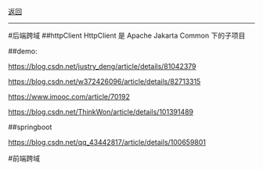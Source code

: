 <p>
    <a href="#" onclick="refreshContent('crossorigin')">返回</a>
    
</p>

---

#后端跨域
##httpClient
HttpClient 是 Apache Jakarta Common 下的子项目


##demo:

<a href="https://blog.csdn.net/justry_deng/article/details/81042379#" target="_blank">https://blog.csdn.net/justry_deng/article/details/81042379 </a>

<a href="https://blog.csdn.net/w372426096/article/details/82713315#" target="_blank">https://blog.csdn.net/w372426096/article/details/82713315 </a>

<a href="https://www.imooc.com/article/70192#" target="_blank">https://www.imooc.com/article/70192 </a>

<a href="https://blog.csdn.net/ThinkWon/article/details/101391489#" target="_blank">https://blog.csdn.net/ThinkWon/article/details/101391489 </a>


##springboot 

<a href="https://blog.csdn.net/qq_43442817/article/details/100659801#" target="_blank">https://blog.csdn.net/qq_43442817/article/details/100659801 </a>



#前端跨域